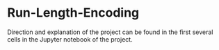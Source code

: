 # Run-Length-Encoding
Direction and explanation of the project can be found in the first several cells in the Jupyter notebook of the project.
